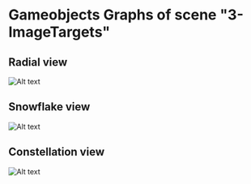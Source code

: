 # Gameobjects Graphs of scene "3-ImageTargets"

## Radial view
![Alt text](./3-ImageTargets/3-ImageTargets_monobehaviour_twopi.svg)

## Snowflake view
![Alt text](./3-ImageTargets/3-ImageTargets_monobehaviour_sfdp.svg)

## Constellation view
![Alt text](./3-ImageTargets/3-ImageTargets_monobehaviour_fdp.svg)
